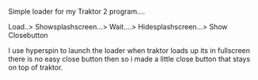 
Simple loader for my Traktor 2 program....

Load..> Showsplashscreen...> Wait....> Hidesplashscreen...> Show Closebutton

I use hyperspin to launch the loader when traktor loads up its in fullscreen
there is no easy close button then so i made a little close button that stays on top of traktor.

